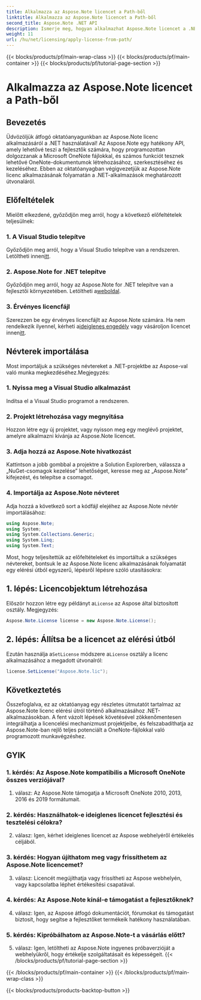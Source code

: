 ```yaml
---
title: Alkalmazza az Aspose.Note licencet a Path-ből
linktitle: Alkalmazza az Aspose.Note licencet a Path-ből
second_title: Aspose.Note .NET API
description: Ismerje meg, hogyan alkalmazhat Aspose.Note licencet a .NET-alkalmazások elérési útjából. Használja ki a OneNote fájlkezelésében rejlő lehetőségeket az Aspose.Note segítségével.
weight: 11
url: /hu/net/licensing/apply-license-from-path/
---
```


{{< blocks/products/pf/main-wrap-class >}}
{{< blocks/products/pf/main-container >}}
{{< blocks/products/pf/tutorial-page-section >}}

# Alkalmazza az Aspose.Note licencet a Path-ből

## Bevezetés

Üdvözöljük átfogó oktatóanyagunkban az Aspose.Note licenc alkalmazásáról a .NET használatával! Az Aspose.Note egy hatékony API, amely lehetővé teszi a fejlesztők számára, hogy programozottan dolgozzanak a Microsoft OneNote fájlokkal, és számos funkciót tesznek lehetővé OneNote-dokumentumok létrehozásához, szerkesztéséhez és kezeléséhez. Ebben az oktatóanyagban végigvezetjük az Aspose.Note licenc alkalmazásának folyamatán a .NET-alkalmazások meghatározott útvonaláról.

## Előfeltételek

Mielőtt elkezdené, győződjön meg arról, hogy a következő előfeltételek teljesülnek:

### 1. A Visual Studio telepítve

 Győződjön meg arról, hogy a Visual Studio telepítve van a rendszeren. Letöltheti innen[itt](https://visualstudio.microsoft.com/downloads/).

### 2. Aspose.Note for .NET telepítve

 Győződjön meg arról, hogy az Aspose.Note for .NET telepítve van a fejlesztői környezetében. Letöltheti a[weboldal](https://releases.aspose.com/note/net/).

### 3. Érvényes licencfájl

 Szerezzen be egy érvényes licencfájlt az Aspose.Note számára. Ha nem rendelkezik ilyennel, kérheti a[ideiglenes engedély](https://purchase.aspose.com/temporary-license/) vagy vásároljon licencet innen[itt](https://purchase.aspose.com/buy).

## Névterek importálása

Most importáljuk a szükséges névtereket a .NET-projektbe az Aspose-val való munka megkezdéséhez.Megjegyzés:

### 1. Nyissa meg a Visual Studio alkalmazást

Indítsa el a Visual Studio programot a rendszeren.

### 2. Projekt létrehozása vagy megnyitása

Hozzon létre egy új projektet, vagy nyisson meg egy meglévő projektet, amelyre alkalmazni kívánja az Aspose.Note licencet.

### 3. Adja hozzá az Aspose.Note hivatkozást

Kattintson a jobb gombbal a projektre a Solution Explorerben, válassza a „NuGet-csomagok kezelése” lehetőséget, keresse meg az „Aspose.Note” kifejezést, és telepítse a csomagot.

### 4. Importálja az Aspose.Note névteret

Adja hozzá a következő sort a kódfájl elejéhez az Aspose.Note névtér importálásához:

```csharp
using Aspose.Note;
using System;
using System.Collections.Generic;
using System.Linq;
using System.Text;
```

Most, hogy teljesítettük az előfeltételeket és importáltuk a szükséges névtereket, bontsuk le az Aspose.Note licenc alkalmazásának folyamatát egy elérési útból egyszerű, lépésről lépésre szóló utasításokra:

## 1. lépés: Licencobjektum létrehozása

 Először hozzon létre egy példányt a`License` az Aspose által biztosított osztály. Megjegyzés:

```csharp
Aspose.Note.License license = new Aspose.Note.License();
```

## 2. lépés: Állítsa be a licencet az elérési útból

Ezután használja a`SetLicense` módszere a`License` osztály a licenc alkalmazásához a megadott útvonalról:

```csharp
license.SetLicense("Aspose.Note.lic");
```

## Következtetés

Összefoglalva, ez az oktatóanyag egy részletes útmutatót tartalmaz az Aspose.Note licenc elérési útról történő alkalmazásához .NET-alkalmazásokban. A fent vázolt lépések követésével zökkenőmentesen integrálhatja a licencelési mechanizmust projektjeibe, és felszabadíthatja az Aspose.Note-ban rejlő teljes potenciált a OneNote-fájlokkal való programozott munkavégzéshez.

## GYIK

### 1. kérdés: Az Aspose.Note kompatibilis a Microsoft OneNote összes verziójával?

1. válasz: Az Aspose.Note támogatja a Microsoft OneNote 2010, 2013, 2016 és 2019 formátumait.

### 2. kérdés: Használhatok-e ideiglenes licencet fejlesztési és tesztelési célokra?

2. válasz: Igen, kérhet ideiglenes licencet az Aspose webhelyéről értékelés céljából.

### 3. kérdés: Hogyan újíthatom meg vagy frissíthetem az Aspose.Note licencemet?

3. válasz: Licencét megújíthatja vagy frissítheti az Aspose webhelyén, vagy kapcsolatba léphet értékesítési csapatával.

### 4. kérdés: Az Aspose.Note kínál-e támogatást a fejlesztőknek?

4. válasz: Igen, az Aspose átfogó dokumentációt, fórumokat és támogatást biztosít, hogy segítse a fejlesztőket termékeik hatékony használatában.

### 5. kérdés: Kipróbálhatom az Aspose.Note-t a vásárlás előtt?

5. válasz: Igen, letöltheti az Aspose.Note ingyenes próbaverzióját a webhelyükről, hogy értékelje szolgáltatásait és képességeit.
{{< /blocks/products/pf/tutorial-page-section >}}

{{< /blocks/products/pf/main-container >}}
{{< /blocks/products/pf/main-wrap-class >}}

{{< blocks/products/products-backtop-button >}}
